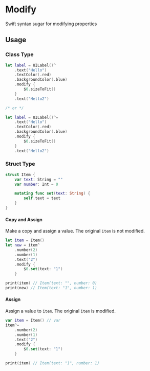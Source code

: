# Modify

Swift syntax sugar for modifying properties

## Usage
### Class Type
```swift
let label = UILabel()^
    .text("Hello")
    .textColor(.red)
    .backgroundColor(.blue)
    .modify {
        $0.sizeToFit()
    }
    .text("Hello2")

/* or */

let label = UILabel()^=
    .text("Hello")
    .textColor(.red)
    .backgroundColor(.blue)
    .modify {
        $0.sizeToFit()
    }
    .text("Hello2")
```

### Struct Type
```swift
struct Item {
    var text: String = ""
    var number: Int = 0

    mutating func set(text: String) {
        self.text = text
    }
}
```

#### Copy and Assign
Make a copy and assign a value.
The original `item` is not modified.
```swift
let item = Item()
let new = item^
    .number(2)
    .number(1)
    .text("2")
    .modify {
        $0.set(text: "1")
    }

print(item) // Item(text: "", number: 0)
print(new) // Item(text: "1", number: 1)
```

#### Assign
Assign a value to `item`.
The original `item` is modified.
```swift
var item = Item() // var
item^=
    .number(2)
    .number(1)
    .text("2")
    .modify {
        $0.set(text: "1")
    }

print(item) // Item(text: "1", number: 1)
```
